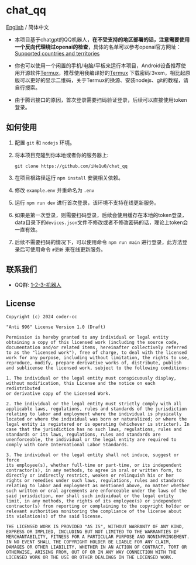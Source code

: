 # chat_qq

[English](./README_EN.md) / 简体中文

- 本项目基于chatgpt的QQ机器人，**在不受支持的地区部署的话，注意需要使用一个反向代理绕过openai的检查**，具体的名单可以参考openai官方网址：[Supported countries and territories](https://platform.openai.com/docs/supported-countries/supported-countries-and-territories)

- 你也可以使用一个闲置的手机/电脑/平板来运行本项目，Android设备推荐使用开源软件[Termux](https://github.com/termux/termux-app)，推荐使用我编译好的[Termux](https://imorning.lanzouy.com/b071a31ng) 下载密码:3vxm，相比起原版可以更好的显示二维码，关于Termux的换源、安装nodejs、git的教程，请自行搜索。

- 由于腾讯接口的原因，首次登录需要扫码验证登录，后续可以直接使用token登录。

## 如何使用

1. 配置 `git` 和 `nodejs` 环境。

2. 将本项目克隆到你本地或者你的服务器上:

    ```shell
    git clone https://github.com/iHe1u0/chat_qq
    ```

3. 在项目根路径运行 `npm install` 安装相关依赖。

4. 修改 `example.env` 并重命名为 `.env`

5. 运行 `npm run dev` 进行首次登录，该环境不支持在线更新服务。

6. 如果是第一次登录，则需要扫码登录，后续会使用缓存在本地的token登录，data目录下的`devices.json`文件不修改或者不修改密码的话，理论上token会一直有效。

7. 后续不需要扫码的情况下，可以使用命令 `npm run main` 进行登录，此方法登录后可使用命令 `#更新` 来在线更新服务。

## 联系我们

- QQ群: [1-2-3-机器人](http://qm.qq.com/cgi-bin/qm/qr?_wv=1027&k=0twQYZARxuifyQgdGBadA1j0fz-Rthsx&authKey=3ztzFeeinhQFntTH6YucsapRbjWUyUSfznr1UdPdWb5F1TrrDofVEGwtu%2FNaz6Tw&noverify=0&group_code=828987674)

## License
```
Copyright (c) 2024 coder-cc

"Anti 996" License Version 1.0 (Draft)

Permission is hereby granted to any individual or legal entity
obtaining a copy of this licensed work (including the source code,
documentation and/or related items, hereinafter collectively referred
to as the "licensed work"), free of charge, to deal with the licensed
work for any purpose, including without limitation, the rights to use,
reproduce, modify, prepare derivative works of, distribute, publish
and sublicense the licensed work, subject to the following conditions:

1. The individual or the legal entity must conspicuously display,
without modification, this License and the notice on each redistributed
or derivative copy of the Licensed Work.

2. The individual or the legal entity must strictly comply with all
applicable laws, regulations, rules and standards of the jurisdiction
relating to labor and employment where the individual is physically
located or where the individual was born or naturalized; or where the
legal entity is registered or is operating (whichever is stricter). In
case that the jurisdiction has no such laws, regulations, rules and
standards or its laws, regulations, rules and standards are
unenforceable, the individual or the legal entity are required to
comply with Core International Labor Standards.

3. The individual or the legal entity shall not induce, suggest or force
its employee(s), whether full-time or part-time, or its independent
contractor(s), in any methods, to agree in oral or written form, to
directly or indirectly restrict, weaken or relinquish his or her
rights or remedies under such laws, regulations, rules and standards
relating to labor and employment as mentioned above, no matter whether
such written or oral agreements are enforceable under the laws of the
said jurisdiction, nor shall such individual or the legal entity
limit, in any methods, the rights of its employee(s) or independent
contractor(s) from reporting or complaining to the copyright holder or
relevant authorities monitoring the compliance of the license about
its violation(s) of the said license.

THE LICENSED WORK IS PROVIDED "AS IS", WITHOUT WARRANTY OF ANY KIND,
EXPRESS OR IMPLIED, INCLUDING BUT NOT LIMITED TO THE WARRANTIES OF
MERCHANTABILITY, FITNESS FOR A PARTICULAR PURPOSE AND NONINFRINGEMENT.
IN NO EVENT SHALL THE COPYRIGHT HOLDER BE LIABLE FOR ANY CLAIM,
DAMAGES OR OTHER LIABILITY, WHETHER IN AN ACTION OF CONTRACT, TORT OR
OTHERWISE, ARISING FROM, OUT OF OR IN ANY WAY CONNECTION WITH THE
LICENSED WORK OR THE USE OR OTHER DEALINGS IN THE LICENSED WORK.
```
